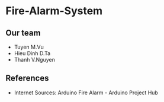 # Fire-Alarm-System

## Our team
* Tuyen M.Vu 
* Hieu Dinh D.Ta
* Thanh V.Nguyen

## References
* Internet Sources:
Arduino Fire Alarm - Arduino Project Hub
